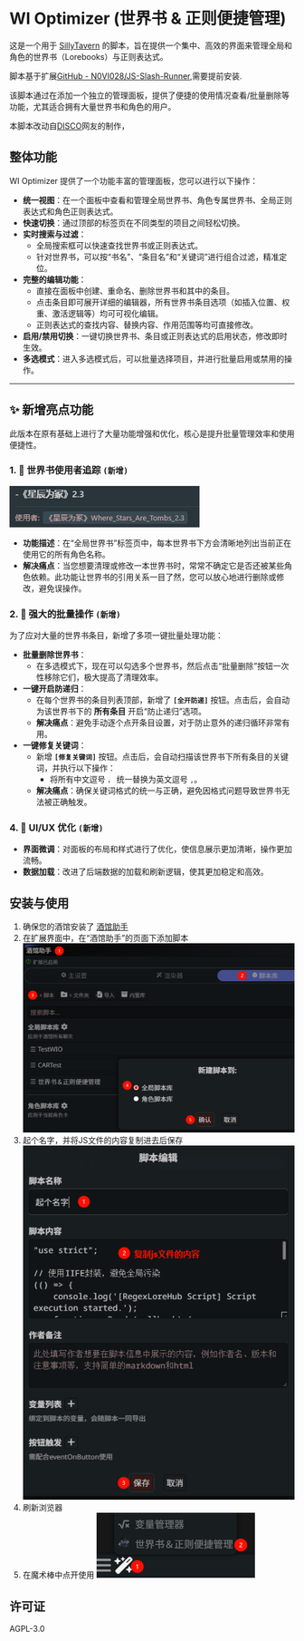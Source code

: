 # WI Optimizer (世界书 & 正则便捷管理)

这是一个用于 [SillyTavern](https://github.com/SillyTavern/SillyTavern) 的脚本，旨在提供一个集中、高效的界面来管理全局和角色的世界书（Lorebooks）与正则表达式。

脚本基于扩展[GitHub - N0VI028/JS-Slash-Runner](https://github.com/N0VI028/JS-Slash-Runner),需要提前安装.

该脚本通过在添加一个独立的管理面板，提供了便捷的使用情况查看/批量删除等功能，尤其适合拥有大量世界书和角色的用户。

本脚本改动自[DISCO](https://discord.com/channels/1291925535324110879/1389953145035296858/1393474010511048764)网友的制作，

## 整体功能

WI Optimizer 提供了一个功能丰富的管理面板，您可以进行以下操作：

- **统一视图**：在一个面板中查看和管理全局世界书、角色专属世界书、全局正则表达式和角色正则表达式。
- **快速切换**：通过顶部的标签页在不同类型的项目之间轻松切换。
- **实时搜索与过滤**：
    - 全局搜索框可以快速查找世界书或正则表达式。
    - 针对世界书，可以按“书名”、“条目名”和“关键词”进行组合过滤，精准定位。
- **完整的编辑功能**：
    - 直接在面板中创建、重命名、删除世界书和其中的条目。
    - 点击条目即可展开详细的编辑器，所有世界书条目选项（如插入位置、权重、激活逻辑等）均可可视化编辑。
    - 正则表达式的查找内容、替换内容、作用范围等均可直接修改。
- **启用/禁用切换**：一键切换世界书、条目或正则表达式的启用状态，修改即时生效。
- **多选模式**：进入多选模式后，可以批量选择项目，并进行批量启用或禁用的操作。

---

## ✨ 新增亮点功能

此版本在原有基础上进行了大量功能增强和优化，核心是提升批量管理效率和使用便捷性。

### 1. 📖 世界书使用者追踪 `(新增)`

![image-20250716144648238](assets/image-20250716144648238.png)

- **功能描述**：在“全局世界书”标签页中，每本世界书下方会清晰地列出当前正在使用它的所有角色名称。
- **解决痛点**：当您想要清理或修改一本世界书时，常常不确定它是否还被某些角色依赖。此功能让世界书的引用关系一目了然，您可以放心地进行删除或修改，避免误操作。

### 2. 🚀 强大的批量操作 `(新增)`

为了应对大量的世界书条目，新增了多项一键批量处理功能：

- **批量删除世界书**：
  - 在多选模式下，现在可以勾选多个世界书，然后点击“批量删除”按钮一次性移除它们，极大提高了清理效率。
- **一键开启防递归**：
  - 在每个世界书的条目列表顶部，新增了 **`[全开防递]`** 按钮。点击后，会自动为该世界书下的 **所有条目** 开启“防止递归”选项。
  - **解决痛点**：避免手动逐个点开条目设置，对于防止意外的递归循环非常有用。
- **一键修复关键词**：
  - 新增 **`[修复关键词]`** 按钮。点击后，会自动扫描该世界书下所有条目的关键词，并执行以下操作：
    - 将所有中文逗号 `，` 统一替换为英文逗号 `,`。
  - **解决痛点**：确保关键词格式的统一与正确，避免因格式问题导致世界书无法被正确触发。

### 4. 🎨 UI/UX 优化 `(新增)`

- **界面微调**：对面板的布局和样式进行了优化，使信息展示更加清晰，操作更加流畅。
- **数据加载**：改进了后端数据的加载和刷新逻辑，使其更加稳定和高效。

## 安装与使用

1.  确保您的酒馆安装了 [酒馆助手](https://github.com/N0VI028/JS-Slash-Runner)
2.  在扩展界面中，在“酒馆助手”的页面下添加脚本
    ![image-20250716144907304](assets/image-20250716144907304.png)
3.  起个名字，并将JS文件的内容复制进去后保存
    ![image-20250716145018978](assets/image-20250716145018978.png)
4.  刷新浏览器
5.  在魔术棒中点开使用
    ![image-20250716145103026](assets/image-20250716145103026.png)



## 许可证

AGPL-3.0